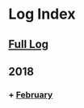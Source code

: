 # Log Index

## [Full Log](https://github.com/Syknapse/My-Learning-Tracker/blob/master/log.md#learning-log)

## 2018

### + [February](https://github.com/Syknapse/My-Learning-Tracker/blob/master/log.md#sat-3-feb-18)